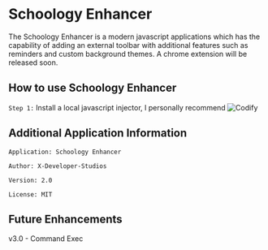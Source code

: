 # Schoology Enhancer

The Schoology Enhancer is a modern javascript applications which has the capability of adding an external toolbar with additional features such as reminders and custom background themes. A chrome extension will be released soon. 

## How to use Schoology Enhancer 

```Step 1:``` Install a local javascript injector, I personally recommend ![Codify]("https://chrome.google.com/webstore/detail/codify-the-code-adder/fdhkolbghmfidicmkaidnhpjcoeafojl?hl=en-GB") 

## Additional Application Information

```Application: Schoology Enhancer```

```Author: X-Developer-Studios```

```Version: 2.0```

```License: MIT```

## Future Enhancements

v3.0 - Command Exec



